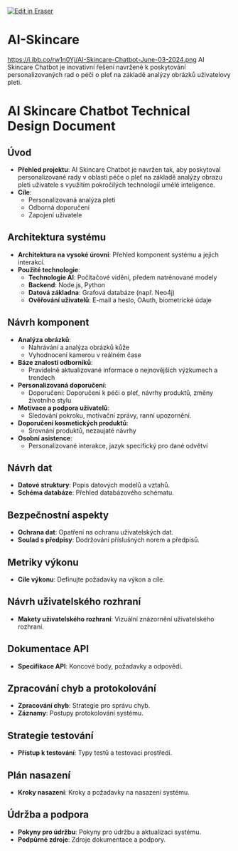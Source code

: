 <p><a target="_blank" href="https://app.eraser.io/workspace/zTZ2Ell05mqslUhuYwYq" id="edit-in-eraser-github-link"><img alt="Edit in Eraser" src="https://firebasestorage.googleapis.com/v0/b/second-petal-295822.appspot.com/o/images%2Fgithub%2FOpen%20in%20Eraser.svg?alt=media&amp;token=968381c8-a7e7-472a-8ed6-4a6626da5501"></a></p>

# AI-Skincare
https://i.ibb.co/rw1n0Yj/AI-Skincare-Chatbot-June-03-2024.png
AI Skincare Chatbot je inovativní řešení navržené k poskytování personalizovaných rad o péči o pleť na základě analýzy obrázků uživatelovy pleti.

# AI Skincare Chatbot Technical Design Document
## Úvod
- **Přehled projektu**: AI Skincare Chatbot je navržen tak, aby poskytoval personalizované rady v oblasti péče o pleť na základě analýzy obrazu pleti uživatele s využitím pokročilých technologií umělé inteligence.
- **Cíle**:
    - Personalizovaná analýza pleti
    - Odborná doporučení
    - Zapojení uživatele
## Architektura systému
- **Architektura na vysoké úrovni**: Přehled komponent systému a jejich interakcí.
- **Použité technologie**:
    - **Technologie AI**: Počítačové vidění, předem natrénované modely
    - **Backend**: Node.js, Python
    - **Datová základna**: Grafová databáze (např. Neo4j)
    - **Ověřování uživatelů**: E-mail a heslo, OAuth, biometrické údaje
## Návrh komponent
- **Analýza obrázků**:
    - Nahrávání a analýza obrázků kůže
    - Vyhodnocení kamerou v reálném čase
- **Báze znalostí odborníků**:
    - Pravidelně aktualizované informace o nejnovějších výzkumech a trendech
- **Personalizovaná doporučení**:
    - Doporučení: Doporučení k péči o pleť, návrhy produktů, změny životního stylu
- **Motivace a podpora uživatelů**:
    - Sledování pokroku, motivační zprávy, ranní upozornění.
- **Doporučení kosmetických produktů**:
    - Srovnání produktů, nezaujaté návrhy
- **Osobní asistence**:
    - Personalizované interakce, jazyk specifický pro dané odvětví
## Návrh dat
- **Datové struktury**: Popis datových modelů a vztahů.
- **Schéma databáze**: Přehled databázového schématu.
## Bezpečnostní aspekty
- **Ochrana dat**: Opatření na ochranu uživatelských dat.
- **Soulad s předpisy**: Dodržování příslušných norem a předpisů.
## Metriky výkonu
- **Cíle výkonu**: Definujte požadavky na výkon a cíle.
## Návrh uživatelského rozhraní
- **Makety uživatelského rozhraní**: Vizuální znázornění uživatelského rozhraní.
## Dokumentace API
- **Specifikace API**: Koncové body, požadavky a odpovědi.
## Zpracování chyb a protokolování
- **Zpracování chyb**: Strategie pro správu chyb.
- **Záznamy**: Postupy protokolování systému.
## Strategie testování
- **Přístup k testování**: Typy testů a testovací prostředí.
## Plán nasazení
- **Kroky nasazení**: Kroky a požadavky na nasazení systému.
## Údržba a podpora
- **Pokyny pro údržbu**: Pokyny pro údržbu a aktualizaci systému.
- **Podpůrné zdroje**: Zdroje dokumentace a podpory.




<!--- Eraser file: https://app.eraser.io/workspace/zTZ2Ell05mqslUhuYwYq --->
